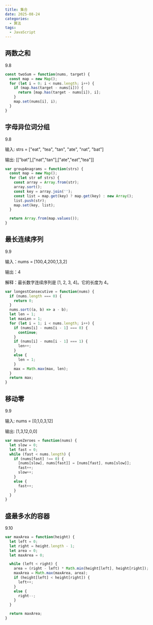 ```yaml
---
title: 集合
date: 2025-08-24
categories:
  - 算法
tags:
  - JavaScript
---
```


## 两数之和
9.8
```js
const twoSum = function(nums, target) {
  const map = new Map();
  for (let i = 0; i < nums.length; i++) {
    if (map.has(target - nums[i])) {
      return [map.has(target - nums[i]), i];
    }
    map.set(nums[i], i);
  }
}
```

## 字母异位词分组

9.8

输入: strs = ["eat", "tea", "tan", "ate", "nat", "bat"]

输出: [["bat"],["nat","tan"],["ate","eat","tea"]]

```js
var groupAnagrams = function(strs) {
  const map = new Map();
  for (let str of strs) {
    const array = Array.from(str);
    array.sort();
    const key = array.join('');
    const list = map.get(key) ? map.get(key) : new Array();
    list.push(str);
    map.set(key, list);
  }

  return Array.from(map.values());
}
```

## 最长连续序列
9.9

输入：nums = [100,4,200,1,3,2]

输出：4

解释：最长数字连续序列是 [1, 2, 3, 4]。它的长度为 4。

```js
var longestConsecutive = function(nums) {
  if (nums.length === 0) {
    return 0;
  }
  nums.sort((a, b) => a - b);
  let len = 1;
  let maxLen = 1;
  for (let i = 1; i < nums.length; i++) {
    if (nums[i] - nums[i - 1] === 0) {
      continue;
    }
    if (nums[i] - nums[i - 1] === 1) {
      len++;
    }
    else {
      len = 1;
    }
    max = Math.max(max, len);
  }
  return max;
}
```

## 移动零
9.9

输入: nums = [0,1,0,3,12]

输出: [1,3,12,0,0]

```js
var moveZeroes = function(nums) {
  let slow = 0;
  let fast = 0;
  while (fast < nums.length) {
    if (nums[fast] !== 0) {
      [nums[slow], nums[fast]] = [nums[fast], nums[slow]];
      fast++;
      slow++;
    }
    else {
      fast++;
    }
  }
}
```

## 盛最多水的容器
9.10

```js
var maxArea = function(height) {
  let left = 0;
  let right = height.length - 1;
  let area = 0;
  let maxArea = 0;

  while (left < right) {
    area = (right - left) * Math.min(height[left], height[right]);
    maxArea = Math.max(maxArea, area);
    if (height[left] < height[right]) {
      left++;
    }
    else {
      right--;
    }
  }

  return maxArea;
}
```


